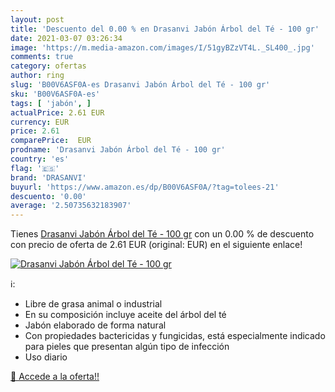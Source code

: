 ```yaml
---
layout: post
title: 'Descuento del 0.00 % en Drasanvi Jabón Árbol del Té - 100 gr'
date: 2021-03-07 03:26:34
image: 'https://m.media-amazon.com/images/I/51gyBZzVT4L._SL400_.jpg'
comments: true
category: ofertas
author: ring
slug: 'B00V6ASF0A-es Drasanvi Jabón Árbol del Té - 100 gr'
sku: 'B00V6ASF0A-es'
tags: [ 'jabón', ]
actualPrice: 2.61 EUR
currency: EUR
price: 2.61
comparePrice:  EUR
prodname: 'Drasanvi Jabón Árbol del Té - 100 gr'
country: 'es'
flag: '🇪🇸'
brand: 'DRASANVI'
buyurl: 'https://www.amazon.es/dp/B00V6ASF0A/?tag=tolees-21'
descuento: '0.00'
average: '2.50735632183907'
---
```


Tienes [Drasanvi Jabón Árbol del Té - 100 gr](https://www.amazon.es/dp/B00V6ASF0A/?tag=tolees-21) con un 0.00 % de descuento con precio de oferta de 2.61 EUR (original:  EUR) en el siguiente enlace!

[![Drasanvi Jabón Árbol del Té - 100 gr](https://m.media-amazon.com/images/I/51gyBZzVT4L._SL400_.jpg)](https://www.amazon.es/dp/B00V6ASF0A/?tag=tolees-21)

ℹ️:

- Libre de grasa animal o industrial
- En su composición incluye aceite del árbol del té
- Jabón elaborado de forma natural
- Con propiedades bactericidas y fungicidas, está especialmente indicado para pieles que presentan algún tipo de infección
- Uso diario

[🛒 Accede a la oferta!!](https://www.amazon.es/dp/B00V6ASF0A/?tag=tolees-21)
